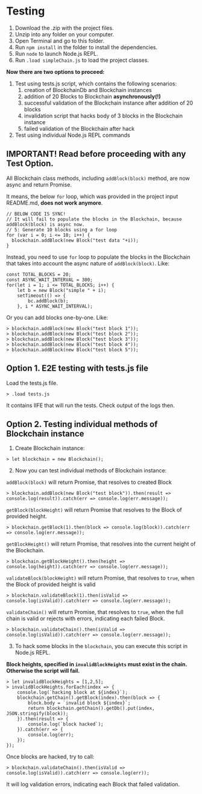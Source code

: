 # Testing
1. Download the .zip with the project files.
2. Unzip into any folder on your computer.
3. Open Terminal and go to this folder.
4. Run `npm install` in the folder to install the dependencies.
5. Run `node` to launch Node.js REPL.
6. Run `.load simpleChain.js` to load the project classes.

__Now there are two options to proceed:__
1. Test using tests.js script, which contains the following scenarios:
    1) creation of BlockchainDb and Blockchain instances
    2) addition of 20 Blocks to Blockchain __asynchronously(!)__
    3) successful validation of the Blockchain instance after addition of 20 blocks
    4) invalidation script that hacks body of 3 blocks in the Blockchain instance
    5) failed validation of the Blockchain after hack
2. Test using individual Node.js REPL commands

## IMPORTANT! Read before proceeding with any Test Option.
All Blockchain class methods, including `addBlock(block)` method, are now async and 
return Promise.

It means, the below `for` loop, which was provided in the project
input README.md, __does not work anymore__.
``` 
// BELOW CODE IS SYNC!
// It will fail to populate the blocks in the Blockchain, because addBlock(block) is async now.
// 5: Generate 10 blocks using a for loop
for (var i = 0; i <= 10; i++) {
  blockchain.addBlock(new Block("test data "+i));
}
```
Instead, you need to use `for` loop to populate the blocks in the Blockchain that 
takes into account the async nature of `addBlock(block)`. Like:
``` 
const TOTAL_BLOCKS = 20;
const ASYNC_WAIT_INTERVAL = 300;
for(let i = 1; i <= TOTAL_BLOCKS; i++) {
    let b = new Block("simple " + i);
    setTimeout(() => {
        bc.addBlock(b);
    }, i * ASYNC_WAIT_INTERVAL);
```

Or you can add blocks one-by-one. Like:
``` 
> blockchain.addBlock(new Block("test block 1"));
> blockchain.addBlock(new Block("test block 2"));
> blockchain.addBlock(new Block("test block 3"));
> blockchain.addBlock(new Block("test block 4"));
> blockchain.addBlock(new Block("test block 5"));
```
## Option 1. E2E testing with tests.js file
Load the tests.js file.
```
> .load tests.js
```
It contains IIFE that will run the tests.
Check output of the logs then.

## Option 2. Testing individual methods of Blockchain instance
1. Create Blockchain instance:
```
> let blockchain = new Blockchain();
```

2. Now you can test individual methods of Blockchain instance:

`addBlock(block)` will return Promise, that resolves to created Block
```
> blockchain.addBlock(new Block("test block")).then(result => console.log(result)).catch(err => console.log(err.message));
```
`getBlock(blockHeight)` will return Promise that resolves to the Block of provided height.
``` 
> blockchain.getBlock(1).then(block => console.log(block)).catch(err => console.log(err.message));
```
`getBlockHeight()` will return Promise, that resolves into the current height of the Blockchain.
``` 
> blockchain.getBlockHeight().then(height => console.log(height)).catch(err => console.log(err.message));
```
`validateBlock(blockHeight)` will return Promise, that resolves to `true`, when the Block of provided height is valid
``` 
> blockchain.validateBlock(1).then(isValid => console.log(isValid)).catch(err => console.log(err.message));
```
`validateChain()` will return Promise, that resolves to `true`, when the full chain is valid or rejects with
errors, indicating each failed Block.
```
> blockchain.validateChain().then(isValid => console.log(isValid)).catch(err => console.log(err.message));
```

3. To hack some blocks in the `blockchain`, you can execute this script in Node.js REPL.

__Block heights, specified in `invalidBlockHeights` must exist in the chain.
Otherwise the script will fail.__
```
> let invalidBlockHeights = [1,2,5];
> invalidBlockHeights.forEach(index => {
    console.log(`hacking block at ${index}`);
    blockchain.getChain().getBlock(index).then(block => {
        block.body = `invalid block ${index}`;
        return blockchain.getChain().getDb().put(index, JSON.stringify(block));
    }).then(result => {
        console.log(`block hacked`);
    }).catch(err => {
        console.log(err);
    });
});
```
Once blocks are hacked, try to call:
```
> blockchain.validateChain().then(isValid => console.log(isValid)).catch(err => console.log(err));
```
It will log validation errors, indicating each Block that failed validation.
